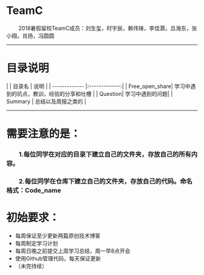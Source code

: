 # TeamC
&emsp;&emsp; 2018暑假留校TeamC成员：刘生玺，时宇辰，赖伟锋，李佳灏，吕海东，张小翔，肖扬，冯圆圆

***

# 目录说明
|  | 目录名 | 说明 | 
| ------------- |:-------------:| 
|  Free_open_share|  学习中遇到的坑点，教训，经验的分享和吐槽 | 
| Question| 学习中遇到的问题|
|  Summary |  总结以及周报之类的  |


  
  
*** 

# 需要注意的是：
### &emsp;&emsp;1.每位同学在对应的目录下建立自己的文件夹，存放自己的所有内容。
### &emsp;&emsp;2.每位同学在仓库下建立自己的文件夹，存放自己的代码。命名格式：Code_name 

# 初始要求：

- 每周保证至少更新两篇原创技术博客
- 每周制定学习计划
-  每周日晚之前提交上周学习总结，周一早8点开会
-  使用Github管理代码，每天保证更新
- （未完待续）

